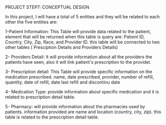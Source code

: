 PROJECT STEP7: CONCEPTUAL DESIGN

In this project, I will have a total of 5 entities and they will be related to each other
the five entities are:

1-Patient Information:
This Table will provide data related to the patient, element that will be returned when
this table is query are: Patient ID, Country, City, Zip, Race, and Provider ID.
this table will be connected to two other tables ( Presciption Details and  Providers Details)

2- Providers Detail:
It will provide information about all the providers the patients have seen,
also it will link patient's prescription to the provider.  

3- Prescription detail:
This Table will provide specific information on the medication prescribed.
name, date prescribed, provider, number of refill, quantity, date of refill, date last refill
 and discontinu date
 
 4- Medication Type:
 provide information about specific medication and it is related to prescription detail table.
 
 5- Pharmacy:
 will provide information about the pharmacies used by patients. information provided
 are name and location (country, city, zip). this table is related to the prescription detail table.